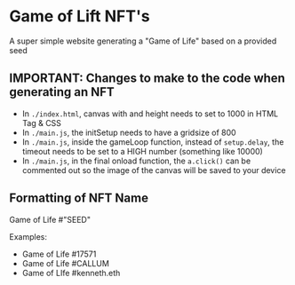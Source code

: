# Game of Lift NFT's

A super simple website generating a "Game of Life" based on a provided seed

## IMPORTANT: Changes to make to the code when generating an NFT

- In `./index.html`, canvas with and height needs to set to 1000 in HTML Tag & CSS
- In `./main.js`, the initSetup needs to have a gridsize of 800
- In `./main.js`, inside the gameLoop function, instead of `setup.delay`, the timeout needs to be set to a HIGH number (something like 10000)
- In `./main.js`, in the final onload function, the `a.click()` can be commented out so the image of the canvas will be saved to your device

## Formatting of NFT Name

Game of Life #"SEED"

Examples:

- Game of Life #17571
- Game of Life #CALLUM
- Game of LIfe #kenneth.eth
